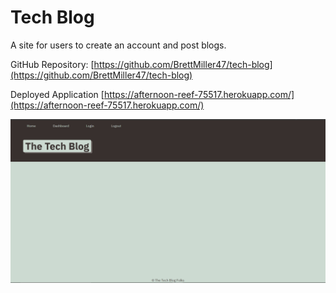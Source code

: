 # Tech Blog

A site for users to create an account and post blogs.

GitHub Repository: [https://github.com/BrettMiller47/tech-blog](https://github.com/BrettMiller47/tech-blog)

Deployed Application [https://afternoon-reef-75517.herokuapp.com/](https://afternoon-reef-75517.herokuapp.com/)

![screenshot](/assets/screenshot.png)
